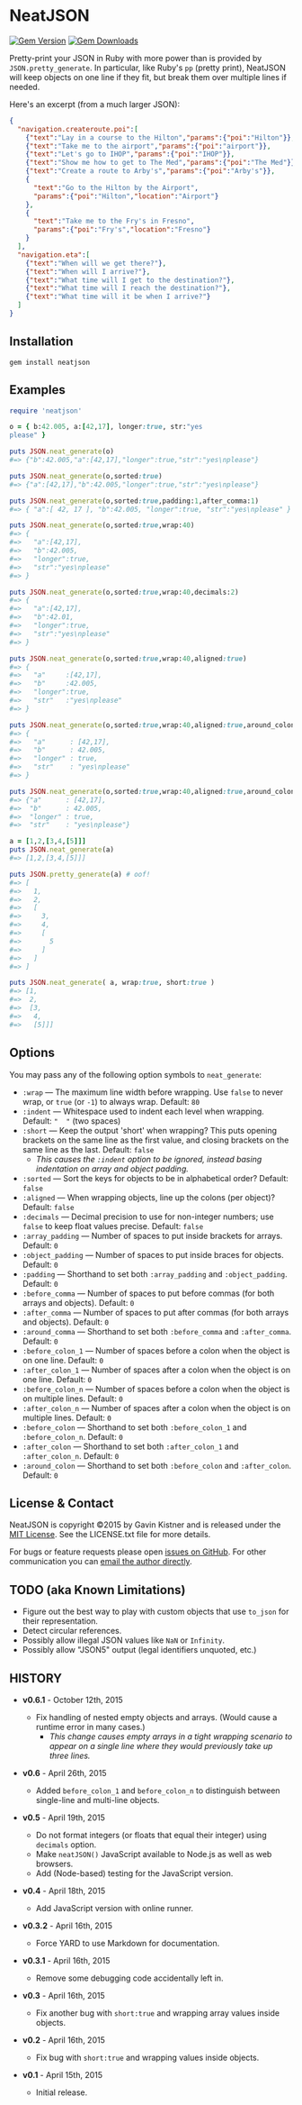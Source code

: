 # NeatJSON

[![Gem Version](https://badge.fury.io/rb/neatjson.svg)](http://badge.fury.io/rb/neatjson)
[![Gem Downloads](http://ruby-gem-downloads-badge.herokuapp.com/neatjson?type=total&color=brightgreen)](https://rubygems.org/gems/neatjson)

Pretty-print your JSON in Ruby with more power than is provided by `JSON.pretty_generate`. In particular, like Ruby's `pp` (pretty print), NeatJSON will keep objects on one line if they fit, but break them over multiple lines if needed.

Here's an excerpt (from a much larger JSON):

~~~ json
{
  "navigation.createroute.poi":[
    {"text":"Lay in a course to the Hilton","params":{"poi":"Hilton"}},
    {"text":"Take me to the airport","params":{"poi":"airport"}},
    {"text":"Let's go to IHOP","params":{"poi":"IHOP"}},
    {"text":"Show me how to get to The Med","params":{"poi":"The Med"}},
    {"text":"Create a route to Arby's","params":{"poi":"Arby's"}},
    {
      "text":"Go to the Hilton by the Airport",
      "params":{"poi":"Hilton","location":"Airport"}
    },
    {
      "text":"Take me to the Fry's in Fresno",
      "params":{"poi":"Fry's","location":"Fresno"}
    }
  ],
  "navigation.eta":[
    {"text":"When will we get there?"},
    {"text":"When will I arrive?"},
    {"text":"What time will I get to the destination?"},
    {"text":"What time will I reach the destination?"},
    {"text":"What time will it be when I arrive?"}
  ]
}
~~~

## Installation

`gem install neatjson`

## Examples

~~~ ruby
require 'neatjson'

o = { b:42.005, a:[42,17], longer:true, str:"yes
please" }

puts JSON.neat_generate(o)
#=> {"b":42.005,"a":[42,17],"longer":true,"str":"yes\nplease"}

puts JSON.neat_generate(o,sorted:true)
#=> {"a":[42,17],"b":42.005,"longer":true,"str":"yes\nplease"}

puts JSON.neat_generate(o,sorted:true,padding:1,after_comma:1)
#=> { "a":[ 42, 17 ], "b":42.005, "longer":true, "str":"yes\nplease" }

puts JSON.neat_generate(o,sorted:true,wrap:40)
#=> {
#=>   "a":[42,17],
#=>   "b":42.005,
#=>   "longer":true,
#=>   "str":"yes\nplease"
#=> }

puts JSON.neat_generate(o,sorted:true,wrap:40,decimals:2)
#=> {
#=>   "a":[42,17],
#=>   "b":42.01,
#=>   "longer":true,
#=>   "str":"yes\nplease"
#=> }

puts JSON.neat_generate(o,sorted:true,wrap:40,aligned:true)
#=> {
#=>   "a"     :[42,17],
#=>   "b"     :42.005,
#=>   "longer":true,
#=>   "str"   :"yes\nplease"
#=> }

puts JSON.neat_generate(o,sorted:true,wrap:40,aligned:true,around_colon:1)
#=> {
#=>   "a"      : [42,17],
#=>   "b"      : 42.005,
#=>   "longer" : true,
#=>   "str"    : "yes\nplease"
#=> }

puts JSON.neat_generate(o,sorted:true,wrap:40,aligned:true,around_colon:1,short:true)
#=> {"a"      : [42,17],
#=>  "b"      : 42.005,
#=>  "longer" : true,
#=>  "str"    : "yes\nplease"}

a = [1,2,[3,4,[5]]]
puts JSON.neat_generate(a)
#=> [1,2,[3,4,[5]]]

puts JSON.pretty_generate(a) # oof!
#=> [
#=>   1,
#=>   2,
#=>   [
#=>     3,
#=>     4,
#=>     [
#=>       5
#=>     ]
#=>   ]
#=> ]

puts JSON.neat_generate( a, wrap:true, short:true )
#=> [1,
#=>  2,
#=>  [3,
#=>   4,
#=>   [5]]]
~~~

## Options
You may pass any of the following option symbols to `neat_generate`:

* `:wrap`           — The maximum line width before wrapping. Use `false` to never wrap, or `true` (or `-1`) to always wrap. Default: `80`
* `:indent`         — Whitespace used to indent each level when wrapping. Default: `"  "` (two spaces)
* `:short`          — Keep the output 'short' when wrapping? This puts opening brackets on the same line as the first value, and closing brackets on the same line as the last. Default: `false`
  * _This causes the `:indent` option to be ignored, instead basing indentation on array and object padding._
* `:sorted`         — Sort the keys for objects to be in alphabetical order? Default: `false`
* `:aligned`        — When wrapping objects, line up the colons (per object)? Default: `false`
* `:decimals`       — Decimal precision to use for non-integer numbers; use `false` to keep float values precise. Default: `false`
* `:array_padding`  — Number of spaces to put inside brackets for arrays. Default: `0`
* `:object_padding` — Number of spaces to put inside braces for objects.  Default: `0`
* `:padding`        — Shorthand to set both `:array_padding` and `:object_padding`. Default: `0`
* `:before_comma`   — Number of spaces to put before commas (for both arrays and objects). Default: `0`
* `:after_comma`    — Number of spaces to put after commas (for both arrays and objects). Default: `0`
* `:around_comma`   — Shorthand to set both `:before_comma` and `:after_comma`. Default: `0`
* `:before_colon_1` — Number of spaces before a colon when the object is on one line. Default: `0`
* `:after_colon_1`  — Number of spaces after a colon when the object is on one line. Default: `0`
* `:before_colon_n` — Number of spaces before a colon when the object is on multiple lines. Default: `0`
* `:after_colon_n`  — Number of spaces after a colon when the object is on multiple lines. Default: `0`
* `:before_colon`   — Shorthand to set both `:before_colon_1` and `:before_colon_n`. Default: `0`
* `:after_colon`    — Shorthand to set both `:after_colon_1` and `:after_colon_n`. Default: `0`
* `:around_colon`   — Shorthand to set both `:before_colon` and `:after_colon`. Default: `0`


## License & Contact

NeatJSON is copyright ©2015 by Gavin Kistner and is released under
the [MIT License](http://www.opensource.org/licenses/mit-license.php).
See the LICENSE.txt file for more details.

For bugs or feature requests please open [issues on GitHub][1].
For other communication you can [email the author directly](mailto:!@phrogz.net?subject=NeatJSON).

## TODO (aka Known Limitations)

* Figure out the best way to play with custom objects that use `to_json` for their representation.
* Detect circular references.
* Possibly allow illegal JSON values like `NaN` or `Infinity`.
* Possibly allow "JSON5" output (legal identifiers unquoted, etc.)

## HISTORY

* **v0.6.1** - October 12th, 2015
  * Fix handling of nested empty objects and arrays. (Would cause a runtime error in many cases.)
    * _This change causes empty arrays in a tight wrapping scenario to appear on a single line where they would previously take up three lines._

* **v0.6** - April 26th, 2015
  * Added `before_colon_1` and `before_colon_n` to distinguish between single-line and multi-line objects.

* **v0.5** - April 19th, 2015
  * Do not format integers (or floats that equal their integer) using `decimals` option.
  * Make `neatJSON()` JavaScript available to Node.js as well as web browsers.
  * Add (Node-based) testing for the JavaScript version.

* **v0.4** - April 18th, 2015
  * Add JavaScript version with online runner.

* **v0.3.2** - April 16th, 2015
  * Force YARD to use Markdown for documentation.

* **v0.3.1** - April 16th, 2015
  * Remove some debugging code accidentally left in.

* **v0.3** - April 16th, 2015
  * Fix another bug with `short:true` and wrapping array values inside objects.

* **v0.2** - April 16th, 2015
  * Fix bug with `short:true` and wrapping values inside objects.

* **v0.1** - April 15th, 2015
  * Initial release.

[1]: https://github.com/Phrogz/NeatJSON/issues
